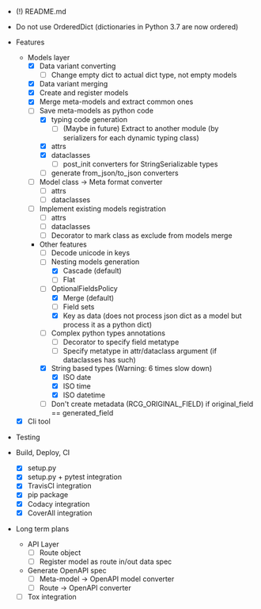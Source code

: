 - (!) README.md
- Do not use OrderedDict (dictionaries in Python 3.7 are now ordered)
- Features
    - Models layer
        - [X] Data variant converting
            - [ ] Change empty dict to actual dict type, not empty models
        - [X] Data variant merging
        - [X] Create and register models
        - [X] Merge meta-models and extract common ones
        - [ ] Save meta-models as python code
            - [X] typing code generation
                - [ ] (Maybe in future) Extract to another module (by serializers for each dynamic typing class)
            - [X] attrs
            - [X] dataclasses
                - [ ] post_init converters for StringSerializable types
            - [ ] generate from_json/to_json converters
        - [ ] Model class -> Meta format converter
            - [ ] attrs
            - [ ] dataclasses
        - [ ] Implement existing models registration
            - [ ] attrs
            - [ ] dataclasses
            - [ ] Decorator to mark class as exclude from models merge
        - Other features
            - [ ] Decode unicode in keys
            - [ ] Nesting models generation
                - [X] Cascade (default)
                - [ ] Flat
            - [ ] OptionalFieldsPolicy
                - [X] Merge (default)
                - [ ] Field sets
                - [X] Key as data (does not process json dict as a model but process it as a python dict)
            - [ ] Complex python types annotations
                - [ ] Decorator to specify field metatype
                - [ ] Specify metatype in attr/dataclass argument (if dataclasses has such)
            - [X] String based types (Warning: 6 times slow down)
                - [X] ISO date
                - [X] ISO time
                - [X] ISO datetime
            - [ ] Don't create metadata (RCG_ORIGINAL_FIELD) if original_field == generated_field
    - [X] Cli tool
        
- Testing

- Build, Deploy, CI
    - [X] setup.py
    - [X] setup.py + pytest integration
    - [X] TravisCI integration
    - [X] pip package
    - [x] Codacy integration
    - [x] CoverAll integration

- Long term plans                
    - API Layer
        - [ ] Route object
        - [ ] Register model as route in/out data spec
    - Generate OpenAPI spec
        - [ ] Meta-model -> OpenAPI model converter
        - [ ] Route -> OpenAPI converter    
    - [ ] Tox integration